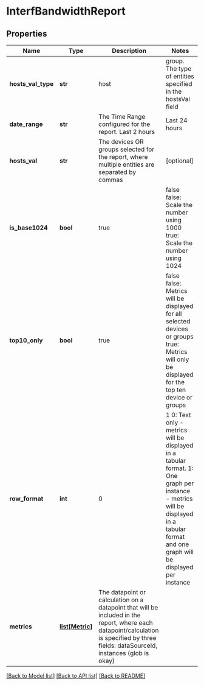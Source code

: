 # InterfBandwidthReport

## Properties
Name | Type | Description | Notes
------------ | ------------- | ------------- | -------------
**hosts_val_type** | **str** | host | group. The type of entities specified in the hostsVal field | [optional] 
**date_range** | **str** | The Time Range configured for the report. Last 2 hours | Last 24 hours | Last calendar day | Last 7 days | Last 14 days | Last 30 days | Last calendar month | Last 365 days | Any custom date range in this format: YYYY-MM-dd hh:mm TO YYYY-MM-dd hh:mm | [optional] 
**hosts_val** | **str** | The devices OR groups selected for the report, where multiple entities are separated by commas | [optional] 
**is_base1024** | **bool** | true | false false: Scale the number using 1000  true: Scale the number using 1024 | 
**top10_only** | **bool** | true | false false: Metrics will be displayed for all selected devices or groups true: Metrics will only be displayed for the top ten device or groups | 
**row_format** | **int** | 0 | 1 0: Text only - metrics will be displayed in a tabular format. 1: One graph per instance - metrics will be displayed in a tabular format and one graph will be displayed per instance | [optional] 
**metrics** | [**list[Metric]**](Metric.md) | The datapoint or calculation on a datapoint that will be included in the report, where each datapoint/calculation is specified by three fields: dataSourceId, instances (glob is okay) | 

[[Back to Model list]](../README.md#documentation-for-models) [[Back to API list]](../README.md#documentation-for-api-endpoints) [[Back to README]](../README.md)

